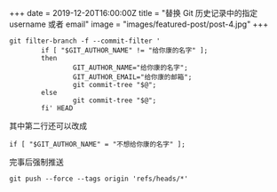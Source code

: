 +++
date = 2019-12-20T16:00:00Z
title = "替换 Git 历史记录中的指定 username 或者 email"
image =  "images/featured-post/post-4.jpg"
+++

    git filter-branch -f --commit-filter '
            if [ "$GIT_AUTHOR_NAME" != "给你康的名字" ];
            then
                    GIT_AUTHOR_NAME="给你康的名字";
                    GIT_AUTHOR_EMAIL="给你康的邮箱";
                    git commit-tree "$@";
            else
                    git commit-tree "$@";
            fi' HEAD

其中第二行还可以改成

    if [ "$GIT_AUTHOR_NAME" = "不想给你康的名字" ];

完事后强制推送

    git push --force --tags origin 'refs/heads/*'
